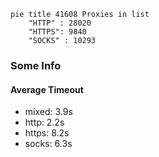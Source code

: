 
```mermaid
pie title 41608 Proxies in list
    "HTTP" : 28020
    "HTTPS": 9840
    "SOCKS" : 10293
```

### Some Info
#### Average Timeout

- mixed: 3.9s
- http: 2.2s
- https: 8.2s
- socks: 6.3s